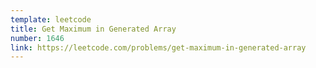 ```yaml
---
template: leetcode
title: Get Maximum in Generated Array
number: 1646
link: https://leetcode.com/problems/get-maximum-in-generated-array
---
```

